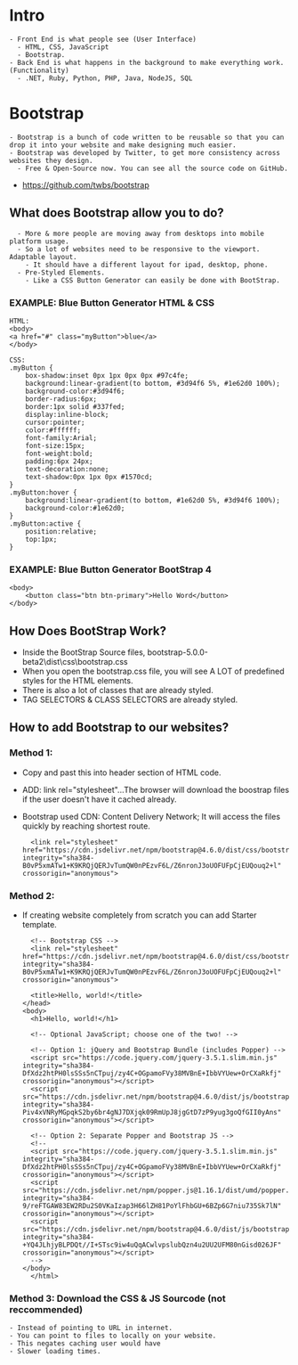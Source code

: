 # Intro
    - Front End is what people see (User Interface)
      - HTML, CSS, JavaScript
      - Bootstrap.
    - Back End is what happens in the background to make everything work. (Functionality)
      - .NET, Ruby, Python, PHP, Java, NodeJS, SQL

# Bootstrap
    - Bootstrap is a bunch of code written to be reusable so that you can drop it into your website and make designing much easier. 
    - Bootstrap was developed by Twitter, to get more consistency across websites they design. 
      - Free & Open-Source now. You can see all the source code on GitHub.
-  https://github.com/twbs/bootstrap

## What does Bootstrap allow you to do?
	  - More & more people are moving away from desktops into mobile platform usage.
	  - So a lot of websites need to be responsive to the viewport. Adaptable layout.
	    - It should have a different layout for ipad, desktop, phone.
	  - Pre-Styled Elements.
	    - Like a CSS Button Generator can easily be done with BootStrap.

### EXAMPLE: Blue Button Generator HTML & CSS
	HTML: 
	<body>
	<a href="#" class="myButton">blue</a>
	</body>

	CSS: 
	.myButton {
		box-shadow:inset 0px 1px 0px 0px #97c4fe;
		background:linear-gradient(to bottom, #3d94f6 5%, #1e62d0 100%);
		background-color:#3d94f6;
		border-radius:6px;
		border:1px solid #337fed;
		display:inline-block;
		cursor:pointer;
		color:#ffffff;
		font-family:Arial;
		font-size:15px;
		font-weight:bold;
		padding:6px 24px;
		text-decoration:none;
		text-shadow:0px 1px 0px #1570cd;
	}
	.myButton:hover {
		background:linear-gradient(to bottom, #1e62d0 5%, #3d94f6 100%);
		background-color:#1e62d0;
	}
	.myButton:active {
		position:relative;
		top:1px;
	}


### EXAMPLE: Blue Button Generator BootStrap 4
	<body>
	    <button class="btn btn-primary">Hello Word</button>
	</body>

## How Does BootStrap Work?
- Inside the BootStrap Source files, bootstrap-5.0.0-beta2\dist\css\bootstrap.css
- When you open the bootstrap.css file, you will see A LOT of predefined styles for the HTML elements. 
- There is also a lot of classes that are already styled. 
- TAG SELECTORS & CLASS SELECTORS are already styled. 

## How to add Bootstrap to our websites?
### Method 1:
- Copy and past this into header section of HTML code. 
- ADD: link rel="stylesheet"...The browser will download the boostrap files if the user doesn't have it cached already.
- Bootstrap used CDN: Content Delivery Network; It will access the files quickly by reaching shortest route.

		<link rel="stylesheet" href="https://cdn.jsdelivr.net/npm/bootstrap@4.6.0/dist/css/bootstrap.min.css" integrity="sha384-B0vP5xmATw1+K9KRQjQERJvTumQW0nPEzvF6L/Z6nronJ3oUOFUFpCjEUQouq2+l" crossorigin="anonymous">


### Method 2:
- If creating website completely from scratch you can add Starter template.

	<!doctype html>
	<html lang="en">
	  <head>
	    <!-- Required meta tags -->
	    <meta charset="utf-8">
	    <meta name="viewport" content="width=device-width, initial-scale=1, shrink-to-fit=no">

	    <!-- Bootstrap CSS -->
	    <link rel="stylesheet" href="https://cdn.jsdelivr.net/npm/bootstrap@4.6.0/dist/css/bootstrap.min.css" integrity="sha384-B0vP5xmATw1+K9KRQjQERJvTumQW0nPEzvF6L/Z6nronJ3oUOFUFpCjEUQouq2+l" crossorigin="anonymous">

	    <title>Hello, world!</title>
	  </head>
	  <body>
	    <h1>Hello, world!</h1>

	    <!-- Optional JavaScript; choose one of the two! -->

	    <!-- Option 1: jQuery and Bootstrap Bundle (includes Popper) -->
	    <script src="https://code.jquery.com/jquery-3.5.1.slim.min.js" integrity="sha384-DfXdz2htPH0lsSSs5nCTpuj/zy4C+OGpamoFVy38MVBnE+IbbVYUew+OrCXaRkfj" crossorigin="anonymous"></script>
	    <script src="https://cdn.jsdelivr.net/npm/bootstrap@4.6.0/dist/js/bootstrap.bundle.min.js" integrity="sha384-Piv4xVNRyMGpqkS2by6br4gNJ7DXjqk09RmUpJ8jgGtD7zP9yug3goQfGII0yAns" crossorigin="anonymous"></script>

	    <!-- Option 2: Separate Popper and Bootstrap JS -->
	    <!--
	    <script src="https://code.jquery.com/jquery-3.5.1.slim.min.js" integrity="sha384-DfXdz2htPH0lsSSs5nCTpuj/zy4C+OGpamoFVy38MVBnE+IbbVYUew+OrCXaRkfj" crossorigin="anonymous"></script>
	    <script src="https://cdn.jsdelivr.net/npm/popper.js@1.16.1/dist/umd/popper.min.js" integrity="sha384-9/reFTGAW83EW2RDu2S0VKaIzap3H66lZH81PoYlFhbGU+6BZp6G7niu735Sk7lN" crossorigin="anonymous"></script>
	    <script src="https://cdn.jsdelivr.net/npm/bootstrap@4.6.0/dist/js/bootstrap.min.js" integrity="sha384-+YQ4JLhjyBLPDQt//I+STsc9iw4uQqACwlvpslubQzn4u2UU2UFM80nGisd026JF" crossorigin="anonymous"></script>
	    -->
	  </body>
		</html>


### Method 3: Download the CSS & JS Sourcode (not reccommended)
	- Instead of pointing to URL in internet. 
	- You can point to files to locally on your website.
	- This negates caching user would have
	- Slower loading times. 
